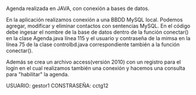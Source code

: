 Agenda realizada en JAVA, con conexión a bases de datos.

En la aplicación realizamos conexión a una BBDD MySQL local. Podemos agregar, modificar y eliminar contactos con sentencias MySQL. En el código debe ingesar el nombre
de la base de datos dentro de la función conectar() en la clase Agenda.java línea 115  y el usuario y contraseña de la mimsa en la línea 75 de la clase controlbd.java correspondiente también a la función conectar().

Además se crea un archivo access(versión 2010) con un registro para el login en el cual realizamos también una conexión y hacemos una consulta para "habilitar" la agenda.

USUARIO: gestor1 CONSTRASEÑA: cctg12
